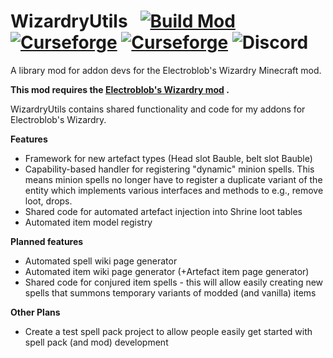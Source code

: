
# WizardryUtils &nbsp; [![Build Mod](https://github.com/WinDanesz/WizardryUtils/actions/workflows/gradle.yml/badge.svg)](https://github.com/WinDanesz/WizardryUtils/actions/workflows/gradle.yml) [![Curseforge](http://cf.way2muchnoise.eu/full_wizardryutils_downloads.svg)](https://minecraft.curseforge.com/projects/wizardryutils) [![Curseforge](http://cf.way2muchnoise.eu/versions/608287.svg)](http://www.curseforge.com/minecraft/mc-mods/wizardryutils/files) ![Discord](https://img.shields.io/discord/544897694448091146?color=7289DA&label=Discord)
A library mod for addon devs for the Electroblob's Wizardry Minecraft mod.

**This mod requires the [Electroblob's Wizardry mod](https://www.curseforge.com/minecraft/mc-mods/electroblobs-wizardry) .**

WizardryUtils contains shared functionality and code for my addons for Electroblob's Wizardry.

**Features**
- Framework for new artefact types (Head slot Bauble, belt slot Bauble)
- Capability-based handler for registering "dynamic" minion spells. This means minion spells no longer have to register a duplicate variant of the entity which
  implements various interfaces and methods to e.g., remove loot, drops.
- Shared code for automated artefact injection into Shrine loot tables
- Automated item model registry

**Planned features**
- Automated spell wiki page generator
- Automated item wiki page generator (+Artefact item page generator)
- Shared code for conjured item spells - this will allow easily creating new spells that summons temporary variants of modded (and vanilla) items

**Other Plans**
- Create a test spell pack project to allow people easily get started with spell pack (and mod) development

